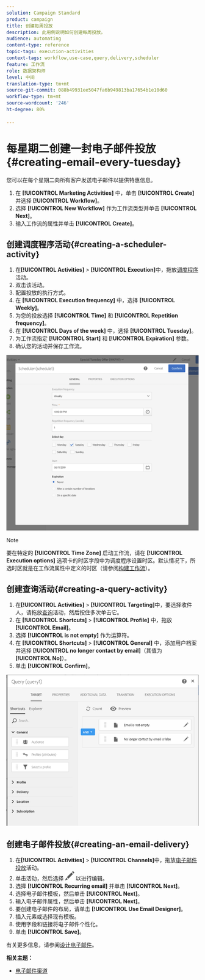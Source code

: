 ```yaml
---
solution: Campaign Standard
product: campaign
title: 创建每周投放
description: 此用例说明如何创建每周投放。
audience: automating
content-type: reference
topic-tags: execution-activities
context-tags: workflow,use-case,query,delivery,scheduler
feature: 工作流
role: 数据架构师
level: 中间
translation-type: tm+mt
source-git-commit: 088b49931ee5047fa6b949813ba17654b1e10d60
workflow-type: tm+mt
source-wordcount: '246'
ht-degree: 80%

---
```



# 每星期二创建一封电子邮件投放{#creating-email-every-tuesday}

您可以在每个星期二向所有客户发送电子邮件以提供特惠信息。

1. 在 **[!UICONTROL Marketing Activities]** 中，单击 **[!UICONTROL Create]** 并选择 **[!UICONTROL Workflow]**。
1. 选择 **[!UICONTROL New Workflow]** 作为工作流类型并单击 **[!UICONTROL Next]**。
1. 输入工作流的属性并单击 **[!UICONTROL Create]**。

## 创建调度程序活动{#creating-a-scheduler-activity}

1. 在&#x200B;**[!UICONTROL Activities]** > **[!UICONTROL Execution]**&#x200B;中，拖放[调度程序](../../automating/using/scheduler.md)活动。
1. 双击该活动。
1. 配置投放的执行方式。
1. 在 **[!UICONTROL Execution frequency]** 中，选择 **[!UICONTROL Weekly]**。
1. 为您的投放选择 **[!UICONTROL Time]** 和 **[!UICONTROL Repetition frequency]**。
1. 在 **[!UICONTROL Days of the week]** 中，选择 **[!UICONTROL Tuesday]**。
1. 为工作流指定 **[!UICONTROL Start]** 和 **[!UICONTROL Expiration]** 参数。
1. 确认您的活动并保存工作流。

![](assets/scheduler_properties.png)

>[!NOTE]
>
>要在特定的 **[!UICONTROL Time Zone]** 启动工作流，请在 **[!UICONTROL Execution options]** 选项卡的时区字段中为调度程序设置时区。默认情况下，所选时区就是在工作流属性中定义的时区（请参阅[构建工作流](../../automating/using/building-a-workflow.md)）。

## 创建查询活动{#creating-a-query-activity}

1. 在&#x200B;**[!UICONTROL Activities]** > **[!UICONTROL Targeting]**&#x200B;中，要选择收件人，请拖放[查询](../../automating/using/query.md)活动，然后按住多次单击它。
1. 在 **[!UICONTROL Shortcuts]** > **[!UICONTROL Profile]** 中，拖放 **[!UICONTROL Email]**。
1. 选择 **[!UICONTROL is not empty]** 作为运算符。
1. 在 **[!UICONTROL Shortcuts]** > **[!UICONTROL General]** 中，添加用户档案并选择 **[!UICONTROL no longer contact by email]**（其值为 **[!UICONTROL No]**）。
1. 单击 **[!UICONTROL Confirm]**。

![](assets/wf-complement-query.png)

## 创建电子邮件投放{#creating-an-email-delivery}

1. 在&#x200B;**[!UICONTROL Activities]** > **[!UICONTROL Channels]**&#x200B;中，拖放[电子邮件投放](../../automating/using/email-delivery.md)活动。
1. 单击活动，然后选择 ![](assets/edit_darkgrey-24px.png) 以进行编辑。
1. 选择 **[!UICONTROL Recurring email]** 并单击 **[!UICONTROL Next]**。
1. 选择电子邮件模板，然后单击 **[!UICONTROL Next]**。
1. 输入电子邮件属性，然后单击 **[!UICONTROL Next]**。
1. 要创建电子邮件的布局，请单击 **[!UICONTROL Use Email Designer]**。
1. 插入元素或选择现有模板。
1. 使用字段和链接将电子邮件个性化。
1. 单击 **[!UICONTROL Save]**。

有关更多信息，请参阅[设计电子邮件](../../designing/using/designing-from-scratch.md#designing-an-email-content-from-scratch)。

**相关主题：**

* [电子邮件渠道](../../channels/using/creating-an-email.md)
